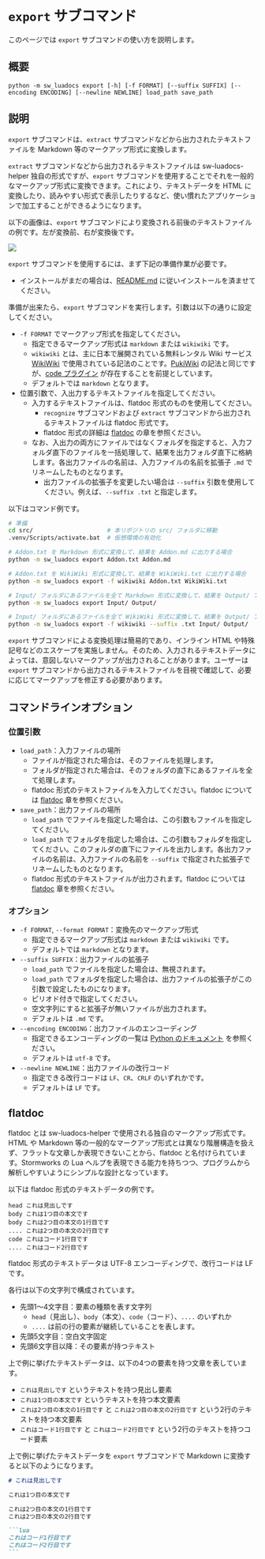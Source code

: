 # `export` サブコマンド
このページでは `export` サブコマンドの使い方を説明します。

## 概要
```
python -m sw_luadocs export [-h] [-f FORMAT] [--suffix SUFFIX] [--encoding ENCODING] [--newline NEWLINE] load_path save_path
```

## 説明
`export` サブコマンドは、`extract` サブコマンドなどから出力されたテキストファイルを Markdown 等のマークアップ形式に変換します。

`extract` サブコマンドなどから出力されるテキストファイルは sw-luadocs-helper 独自の形式ですが、`export` サブコマンドを使用することでそれを一般的なマークアップ形式に変換できます。これにより、テキストデータを HTML に変換したり、読みやすい形式で表示したりするなど、使い慣れたアプリケーションで加工することができるようになります。

以下の画像は、`export` サブコマンドにより変換される前後のテキストファイルの例です。左が変換前、右が変換後です。

![](https://i.imgur.com/jhQdxd2.png)

`export` サブコマンドを使用するには、まず下記の準備作業が必要です。
- インストールがまだの場合は、[README.md](README.md#インストール) に従いインストールを済ませてください。

準備が出来たら、`export` サブコマンドを実行します。引数は以下の通りに設定してください。
- `-f FORMAT` でマークアップ形式を指定してください。
  - 指定できるマークアップ形式は `markdown` または `wikiwiki` です。
  - `wikiwiki` とは、主に日本で展開されている無料レンタル Wiki サービス [WikiWiki](https://wikiwiki.jp/) で使用されている記法のことです。[PukiWiki](https://pukiwiki.osdn.jp/) の記法と同じですが、[code プラグイン](https://wikiwiki.jp/sample/Manual/A-D#sd91fd21) が存在することを前提としています。
  - デフォルトでは `markdown` となります。
- 位置引数で、入出力するテキストファイルを指定してください。
  - 入力するテキストファイルは、flatdoc 形式のものを使用してください。
    - `recognize` サブコマンドおよび `extract` サブコマンドから出力されるテキストファイルは flatdoc 形式です。
    - flatdoc 形式の詳細は [flatdoc](#flatdoc) の章を参照ください。
  - なお、入出力の両方にファイルではなくフォルダを指定すると、入力フォルダ直下のファイルを一括処理して、結果を出力フォルダ直下に格納します。各出力ファイルの名前は、入力ファイルの名前を拡張子 `.md` でリネームしたものとなります。
    - 出力ファイルの拡張子を変更したい場合は `--suffix` 引数を使用してください。例えば、`--suffix .txt` と指定します。

以下はコマンド例です。
```sh
# 準備
cd src/                     # 本リポジトリの src/ フォルダに移動
.venv/Scripts/activate.bat  # 仮想環境の有効化

# Addon.txt を Markdown 形式に変換して、結果を Addon.md に出力する場合
python -m sw_luadocs export Addon.txt Addon.md

# Addon.txt を WikiWiki 形式に変換して、結果を WikiWiki.txt に出力する場合
python -m sw_luadocs export -f wikiwiki Addon.txt WikiWiki.txt

# Input/ フォルダにあるファイルを全て Markdown 形式に変換して、結果を Output/ フォルダに拡張子 .md で出力する場合
python -m sw_luadocs export Input/ Output/

# Input/ フォルダにあるファイルを全て WikiWiki 形式に変換して、結果を Output/ フォルダに拡張子 .txt で出力する場合
python -m sw_luadocs export -f wikiwiki --suffix .txt Input/ Output/
```

`export` サブコマンドによる変換処理は簡易的であり、インライン HTML や特殊記号などのエスケープを実施しません。そのため、入力されるテキストデータによっては、意図しないマークアップが出力されることがあります。ユーザーは `export` サブコマンドから出力されるテキストファイルを目視で確認して、必要に応じてマークアップを修正する必要があります。

## コマンドラインオプション
### 位置引数
- `load_path`：入力ファイルの場所
  - ファイルが指定された場合は、そのファイルを処理します。
  - フォルダが指定された場合は、そのフォルダの直下にあるファイルを全て処理します。
  - flatdoc 形式のテキストファイルを入力してください。flatdoc については [flatdoc](#flatdoc) 章を参照ください。
- `save_path`：出力ファイルの場所
  - `load_path` でファイルを指定した場合は、この引数もファイルを指定してください。
  - `load_path` でフォルダを指定した場合は、この引数もフォルダを指定してください。このフォルダの直下にファイルを出力します。各出力ファイルの名前は、入力ファイルの名前を `--suffix` で指定された拡張子でリネームしたものとなります。
  - flatdoc 形式のテキストファイルが出力されます。flatdoc については [flatdoc](#flatdoc) 章を参照ください。

### オプション
- `-f FORMAT`, `--format FORMAT`：変換先のマークアップ形式
  - 指定できるマークアップ形式は `markdown` または `wikiwiki` です。
  - デフォルトでは `markdown` となります。
- `--suffix SUFFIX`：出力ファイルの拡張子
  - `load_path` でファイルを指定した場合は、無視されます。
  - `load_path` でフォルダを指定した場合は、出力ファイルの拡張子がこの引数で設定したものになります。
  - ピリオド付きで指定してください。
  - 空文字列にすると拡張子が無いファイルが出力されます。
  - デフォルトは `.md` です。
- `--encoding ENCODING`：出力ファイルのエンコーディング
  - 指定できるエンコーディングの一覧は [Python のドキュメント](https://docs.python.org/3/library/codecs.html#standard-encodings) を参照ください。
  - デフォルトは `utf-8` です。
- `--newline NEWLINE`：出力ファイルの改行コード
  - 指定できる改行コードは `LF`、`CR`、`CRLF` のいずれかです。
  - デフォルトは `LF` です。

## flatdoc
flatdoc とは sw-luadocs-helper で使用される独自のマークアップ形式です。HTML や Markdown 等の一般的なマークアップ形式とは異なり階層構造を扱えず、フラットな文章しか表現できないことから、flatdoc と名付けられています。Stormworks の Lua ヘルプを表現できる能力を持ちつつ、プログラムから解析しやすいようにシンプルな設計となっています。

以下は flatdoc 形式のテキストデータの例です。
```
head これは見出しです
body これは1つ目の本文です
body これは2つ目の本文の1行目です
.... これは2つ目の本文の2行目です
code これはコード1行目です
.... これはコード2行目です
```

flatdoc 形式のテキストデータは UTF-8 エンコーディングで、改行コードは LF です。

各行は以下の文字列で構成されています。
- 先頭1～4文字目：要素の種類を表す文字列
  - `head`（見出し）、`body`（本文）、`code`（コード）、`....` のいずれか
  - `....` は前の行の要素が継続していることを表します。
- 先頭5文字目：空白文字固定
- 先頭6文字目以降：その要素が持つテキスト

上で例に挙げたテキストデータは、以下の4つの要素を持つ文章を表しています。
- `これは見出しです` というテキストを持つ見出し要素
- `これは1つ目の本文です` というテキストを持つ本文要素
- `これは2つ目の本文の1行目です` と `これは2つ目の本文の2行目です` という2行のテキストを持つ本文要素
- `これはコード1行目です` と `これはコード2行目です` という2行のテキストを持つコード要素

上で例に挙げたテキストデータを `export` サブコマンドで Markdown に変換すると以下のようになります。

``````markdown
# これは見出しです

これは1つ目の本文です

これは2つ目の本文の1行目です
これは2つ目の本文の2行目です

```lua
これはコード1行目です
これはコード2行目です
```
``````
